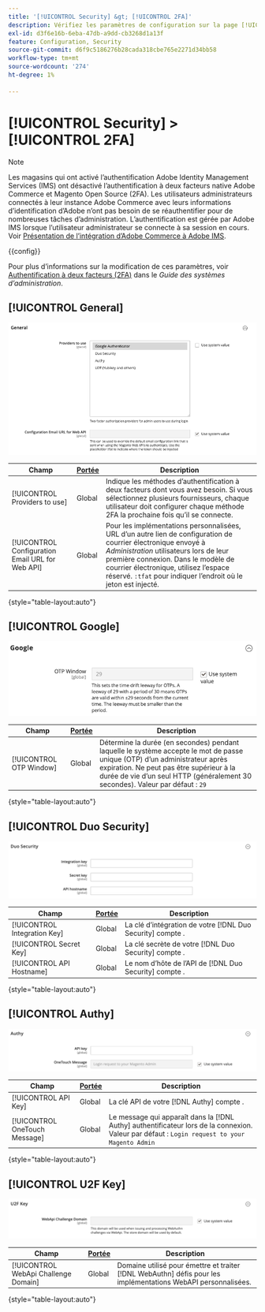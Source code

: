 ```yaml
---
title: '[!UICONTROL Security] &gt; [!UICONTROL 2FA]'
description: Vérifiez les paramètres de configuration sur la page [!UICONTROL Security] &gt; [!UICONTROL 2FA] de l’administrateur Commerce.
exl-id: d3f6e16b-6eba-47db-a9dd-cb3268d1a13f
feature: Configuration, Security
source-git-commit: d6f9c5186276b28cada318cbe765e2271d34bb58
workflow-type: tm+mt
source-wordcount: '274'
ht-degree: 1%

---
```


# [!UICONTROL Security] > [!UICONTROL 2FA]

>[!NOTE]
>
>Les magasins qui ont activé l’authentification Adobe Identity Management Services (IMS) ont désactivé l’authentification à deux facteurs native Adobe Commerce et Magento Open Source (2FA). Les utilisateurs administrateurs connectés à leur instance Adobe Commerce avec leurs informations d’identification d’Adobe n’ont pas besoin de se réauthentifier pour de nombreuses tâches d’administration. L’authentification est gérée par Adobe IMS lorsque l’utilisateur administrateur se connecte à sa session en cours. Voir [Présentation de l’intégration d’Adobe Commerce à Adobe IMS](https://experienceleague.adobe.com/docs/commerce-admin/start/admin/ims/adobe-ims-integration-overview.html).

{{config}}

Pour plus d’informations sur la modification de ces paramètres, voir [Authentification à deux facteurs (2FA)](../../systems/security-two-factor-authentication.md) dans le _Guide des systèmes d’administration_.

## [!UICONTROL General]

![Général](./assets/2fa-general.png)<!-- zoom -->

| Champ | [Portée](../../getting-started/websites-stores-views.md#scope-settings) | Description |
|--- |--- |--- |
| [!UICONTROL Providers to use] | Global | Indique les méthodes d’authentification à deux facteurs dont vous avez besoin. Si vous sélectionnez plusieurs fournisseurs, chaque utilisateur doit configurer chaque méthode 2FA la prochaine fois qu’il se connecte. |
| [!UICONTROL Configuration Email URL for Web API] | Global | Pour les implémentations personnalisées, URL d’un autre lien de configuration de courrier électronique envoyé à _Administration_ utilisateurs lors de leur première connexion. Dans le modèle de courrier électronique, utilisez l’espace réservé. `:tfat` pour indiquer l’endroit où le jeton est injecté. |

{style="table-layout:auto"}

## [!UICONTROL Google]

![Google](./assets/2fa-google.png)<!-- zoom -->

| Champ | [Portée](../../getting-started/websites-stores-views.md#scope-settings) | Description |
|--- |--- |--- |
| [!UICONTROL OTP Window] | Global | Détermine la durée (en secondes) pendant laquelle le système accepte le mot de passe unique (OTP) d’un administrateur après expiration. Ne peut pas être supérieur à la durée de vie d’un seul HTTP (généralement 30 secondes). Valeur par défaut : `29` |

{style="table-layout:auto"}

## [!UICONTROL Duo Security]

![Duo Security](./assets/2fa-duo-security.png)<!-- zoom -->

| Champ | [Portée](../../getting-started/websites-stores-views.md#scope-settings) | Description |
|--- |--- |--- |
| [!UICONTROL Integration Key] | Global | La clé d’intégration de votre [!DNL Duo Security] compte . |
| [!UICONTROL Secret Key] | Global | La clé secrète de votre [!DNL Duo Security] compte . |
| [!UICONTROL API Hostname] | Global | Le nom d’hôte de l’API de [!DNL Duo Security] compte . |

{style="table-layout:auto"}

## [!UICONTROL Authy]

![Création](./assets/2fa-authy.png)<!-- zoom -->

| Champ | [Portée](../../getting-started/websites-stores-views.md#scope-settings) | Description |
|--- |--- |--- |
| [!UICONTROL API Key] | Global | La clé API de votre [!DNL Authy] compte . |
| [!UICONTROL OneTouch Message] | Global | Le message qui apparaît dans la [!DNL Authy] authentificateur lors de la connexion. Valeur par défaut : `Login request to your Magento Admin` |

{style="table-layout:auto"}

## [!UICONTROL U2F Key]

![Clé U2F](./assets/2fa-u2f-key.png)<!-- zoom -->

| Champ | [Portée](../../getting-started/websites-stores-views.md#scope-settings) | Description |
|--- |--- |--- |
| [!UICONTROL WebApi Challenge Domain] | Global | Domaine utilisé pour émettre et traiter [!DNL WebAuthn] défis pour les implémentations WebAPI personnalisées. |

{style="table-layout:auto"}
